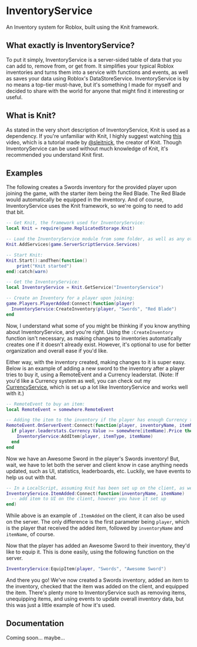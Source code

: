 # InventoryService
An Inventory system for Roblox, built using the Knit framework.

## What exactly is InventoryService?
To put it simply, InventoryService is a server-sided table of data that you can add to, remove from, or get from. It simplifies your typical Roblox inventories and turns them into a service with functions and events, as well as saves your data using Roblox's DataStoreService. InventoryService is by no means a top-tier must-have, but it's something I made for myself and decided to share with the world for anyone that might find it interesting or useful.

## What is Knit?
As stated in the very short description of InventoryService, Knit is used as a dependency. If you're unfamiliar with Knit, I highly suggest watching [this](https://www.youtube.com/watch?v=0Ty2ojfdOnA) video, which is a tutorial made by [@sleitnick](https://github.com/Sleitnick), the creator of Knit. Though InventoryService can be used without much knowledge of Knit, it's recommended you understand Knit first.

## Examples
The following creates a Swords inventory for the provided player upon joining the game, with the starter item being the Red Blade. The Red Blade would automatically be equipped in the inventory. And of course, InventoryService uses the Knit framework, so we're going to need to add that bit.
```lua
-- Get Knit, the framework used for InventoryService:
local Knit = require(game.ReplicatedStorage.Knit)

-- Load the InventoryService module from some folder, as well as any other modules you have:
Knit.AddServices(game.ServerScriptService.Services)

-- Start Knit:
Knit.Start():andThen(function()
	print("Knit started")
end):catch(warn)

-- Get the InventoryService:
local InventoryService = Knit.GetService("InventoryService")

-- Create an Inventory for a player upon joining:
game.Players.PlayerAdded:Connect(function(player)
  InventoryService:CreateInventory(player, "Swords", "Red Blade")
end
```
Now, I understand what some of you might be thinking if you know anything about InventoryService, and you're right. Using the `:CreateInventory` function isn't necessary, as making changes to inventories automatically creates one if it doesn't already exist. However, it's optional to use for better organization and overall ease if you'd like.

Either way, with the inventory created, making changes to it is super easy. Below is an example of adding a new sword to the inventory after a player tries to buy it, using a RemoteEvent and a Currency leaderstat. (Note: If you'd like a Currency system as well, you can check out my [CurrencyService](https://github.com/peterron03/CurrencyService), which is set up a lot like InventoryService and works well with it.)
```lua
-- RemoteEvent to buy an item:
local RemoteEvent = somewhere.RemoteEvent

-- Adding the item to the inventory if the player has enough Currency to afford it:
RemoteEvent.OnServerEvent:Connect(function(player, inventoryName, itemName)
  if player.leaderstats.Currency.Value >= somewhere[itemName].Price then
    InventoryService:AddItem(player, itemType, itemName)
  end
end
```
Now we have an Awesome Sword in the player's Swords inventory! But, wait, we have to let both the server and client know in case anything needs updated, such as UI, statistics, leaderboards, etc. Luckily, we have events to help us out with that.
```lua
-- In a LocalScript, assuming Knit has been set up on the client, as well:
InventoryService.ItemAdded:Connect(function(inventoryName, itemName)
  -- add item to UI on the client, however you have it set up
end)
```
While above is an example of `.ItemAdded` on the client, it can also be used on the server. The only difference is the first parameter being `player`, which is the player that received the added item, followed by `inventoryName` and `itemName`, of course.

Now that the player has added an Awesome Sword to their inventory, they'd like to equip it. This is done easily, using the following function on the server.
```lua
InventoryService:EquipItem(player, "Swords", "Awesome Sword")
```
And there you go! We've now created a Swords inventory, added an item to the inventory, checked that the item was added on the client, and equipped the item. There's plenty more to InventoryService such as removing items, unequipping items, and using events to update overall inventory data, but this was just a little example of how it's used.

## Documentation
Coming soon... maybe...
